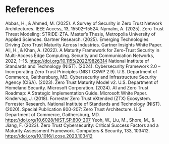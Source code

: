 # References

Abbas, H., & Ahmed, M. (2025). A Survey of Security in Zero Trust Network Architectures. IEEE Access, 13, 15502–15524.
Nymalm, A. (2025). Zero Trust Threat Modeling: STRIDE-ZTA. Master’s Thesis, Metropolia University of Applied Sciences.
Gartner Research. (2025). Emerging Technologies Driving Zero Trust Maturity Across Industries. Gartner Insights White Paper.
Ali, H., & Khan, A. (2022). A Maturity Framework for Zero-Trust Security in Multi-Access Edge Computing. Security and Communication Networks, 2022, 1–15. https://doi.org/10.1155/2022/9826314
National Institute of Standards and Technology (NIST). (2024). Cybersecurity Framework 2.0 – Incorporating Zero Trust Principles (NIST CSWP 2.9). U.S. Department of Commerce, Gaithersburg, MD.
Cybersecurity and Infrastructure Security Agency (CISA). (2023). Zero Trust Maturity Model v2. U.S. Department of Homeland Security.
Microsoft Corporation. (2024). AI and Zero Trust Roadmap: A Strategic Implementation Guide. Microsoft White Paper.
Kindervag, J. (2018). Forrester Zero Trust eXtended (ZTX) Ecosystem. Forrester Research.
National Institute of Standards and Technology (NIST). (2020). Special Publication 800-207: Zero Trust Architecture. U.S. Department of Commerce, Gaithersburg, MD. https://doi.org/10.6028/NIST.SP.800-207
Yeoh, W., Liu, M., Shore, M., & Jiang, F. (2023). Zero Trust Cybersecurity: Critical Success Factors and a Maturity Assessment Framework. Computers & Security, 133, 103412. https://doi.org/10.1016/j.cose.2023.103412
